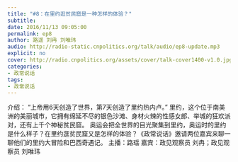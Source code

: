 ```yaml
---
title: "#8：在里约逛贫民窟是一种怎样的体验？"
subtitle: 
date: 2016/11/13 09:05:00
permalink: ep8
author: 路遥 刘冉 刘唯玮
audio: http://radio-static.cnpolitics.org/talk/audio/ep8-update.mp3
explicit: no
cover: http://radio.cnpolitics.org/assets/cover/talk-cover1400-v1.0.jpg
categories:
- 政常说话
tags:
- 政常说话
---
```


介绍： “上帝用6天创造了世界，第7天创造了里约热内卢。”
里约，这个位于南美洲的美丽城市，它拥有绵延不尽的银色沙滩、身材火辣的性感女郎、举城的狂欢派对，还有上千个神秘贫民窟。
奥运会把全世界的目光聚集到里约，奥运时的里约是什么样子？在里约逛贫民窟又是怎样的体验？《政常说话》邀请两位嘉宾来聊一聊他们的里约大冒险和巴西奇遇记。
主播：路瑶
嘉宾：政见观察员 刘冉；政见观察员 刘唯玮